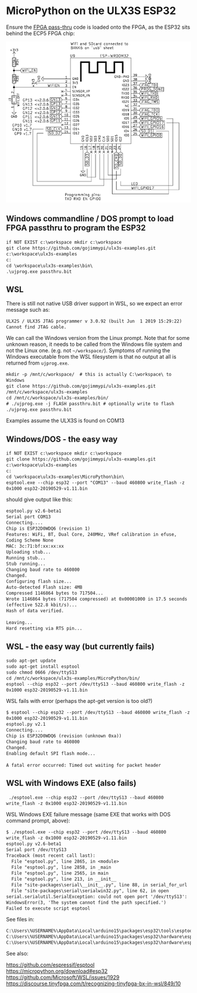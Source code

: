 # MicroPython on the ULX3S ESP32

Ensure the [FPGA pass-thru](../passthru/) code is loaded onto the FPGA, as the ESP32 sits behind the ECP5 FPGA chip:

![ESP32-on-ULX3S](./images/ESP32_on_ULX3S.png )

## Windows commandline / DOS prompt to load FPGA passthru to program the ESP32
```
if NOT EXIST c:\workspace mkdir c:\workspace
git clone https://github.com/gojimmypi/ulx3s-examples.git c:\workspace\ulx3s-examples
c:
cd \workspace\ulx3s-examples\bin\
.\ujprog.exe passthru.bit
```

## WSL
There is still not native USB driver support in WSL, so we expect an error message such as:
```
ULX2S / ULX3S JTAG programmer v 3.0.92 (built Jun  1 2019 15:29:22)
Cannot find JTAG cable.
```
We can call the Windows version from the Linux prompt. Note that for some unknown reason, it needs to be called from the Windows file system and not the Linux one. (e.g. not `~/workspace/`). Symptoms of running the Windows executable from the WSL filesystem is that no output at all is returned from `ujprog.exe`.
```
mkdir -p /mnt/c/workspace/  # this is actually C:\workspace\ to Windows
git clone https://github.com/gojimmypi/ulx3s-examples.git /mnt/c/workspace/ulx3s-examples
cd /mnt/c/workspace/ulx3s-examples/bin/
# ./ujprog.exe -j FLASH passthru.bit # optionally write to flash
./ujprog.exe passthru.bit
```

Examples assume the ULX3S is found on COM13

## Windows/DOS - the easy way
```
if NOT EXIST c:\workspace mkdir c:\workspace
git clone https://github.com/gojimmypi/ulx3s-examples.git c:\workspace\ulx3s-examples
c:
cd \workspace\ulx3s-examples\MicroPython\bin\
esptool.exe --chip esp32 --port "COM13" --baud 460800 write_flash -z 0x1000 esp32-20190529-v1.11.bin
```
should give output like this:

```
esptool.py v2.6-beta1
Serial port COM13
Connecting....
Chip is ESP32D0WDQ6 (revision 1)
Features: WiFi, BT, Dual Core, 240MHz, VRef calibration in efuse, Coding Scheme None
MAC: 3c:71:bf:xx:xx:xx
Uploading stub...
Running stub...
Stub running...
Changing baud rate to 460800
Changed.
Configuring flash size...
Auto-detected Flash size: 4MB
Compressed 1146864 bytes to 717504...
Wrote 1146864 bytes (717504 compressed) at 0x00001000 in 17.5 seconds (effective 522.8 kbit/s)...
Hash of data verified.

Leaving...
Hard resetting via RTS pin...
```

## WSL - the easy way (but currently fails)
```
sudo apt-get update
sudo apt-get install esptool
sudo chmod 0666 /dev/ttyS13
cd /mnt/c/workspace/ulx3s-examples/MicroPython/bin/
esptool --chip esp32 --port /dev/ttyS13 --baud 460800 write_flash -z 0x1000 esp32-20190529-v1.11.bin
```

WSL fails with error (perhaps the apt-get version is too old?)
```
$ esptool --chip esp32 --port /dev/ttyS13 --baud 460800 write_flash -z 0x1000 esp32-20190529-v1.11.bin
esptool.py v2.1
Connecting....
Chip is ESP32D0WDQ6 (revision (unknown 0xa))
Changing baud rate to 460800
Changed.
Enabling default SPI flash mode...

A fatal error occurred: Timed out waiting for packet header
```

## WSL with Windows EXE (also fails)
```
 ./esptool.exe --chip esp32 --port /dev/ttyS13 --baud 460800 write_flash -z 0x1000 esp32-20190529-v1.11.bin
```

WSL Windows EXE failure message (same EXE that works with DOS command prompt, above):
```
$ ./esptool.exe --chip esp32 --port /dev/ttyS13 --baud 460800 write_flash -z 0x1000 esp32-20190529-v1.11.bin
esptool.py v2.6-beta1
Serial port /dev/ttyS13
Traceback (most recent call last):
  File "esptool.py", line 2865, in <module>
  File "esptool.py", line 2858, in _main
  File "esptool.py", line 2565, in main
  File "esptool.py", line 213, in __init__
  File "site-packages\serial\__init__.py", line 88, in serial_for_url
  File "site-packages\serial\serialwin32.py", line 62, in open
serial.serialutil.SerialException: could not open port '/dev/ttyS13': WindowsError(3, 'The system cannot find the path specified.')
Failed to execute script esptool
```
 
See files in:
```
C:\Users\%USERNAME%\AppData\Local\arduino15\packages\esp32\tools\esptool_py\2.6.0\
C:\Users\%USERNAME%\AppData\Local\arduino15\packages\esp32\hardware\esp32\1.0.1\tools\sdk\bin\
C:\Users\%USERNAME%\AppData\Local\arduino15\packages\esp32\hardware\esp32\1.0.1\tools\partitions\
```

See also:

https://github.com/espressif/esptool
https://micropython.org/download#esp32
https://github.com/Microsoft/WSL/issues/1929
https://discourse.tinyfpga.com/t/recognizing-tinyfpga-bx-in-wsl/849/10


